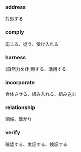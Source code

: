 ### address

対処する

### comply

応じる、従う、受け入れる

### harness

(自然力を)利用する、活用する

### incorporate

合体させる、組み入れる、組み込む

### relationship

関係、繋がり

### verify

確認する、実証する、検証する
